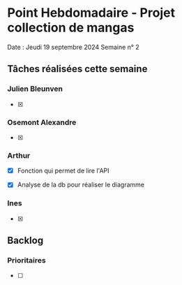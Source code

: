 # Point Hebdomadaire - Projet collection de mangas

Date : Jeudi 19 septembre 2024
Semaine n° 2

## Tâches réalisées cette semaine

### Julien Bleunven
- [x] 


### Osemont Alexandre
- [x] 

### Arthur

- [x] Fonction qui permet de lire l'API
- [x] Analyse de la db pour réaliser le diagramme




### Ines
- [x] 

## Backlog

### Prioritaires
- [ ]





